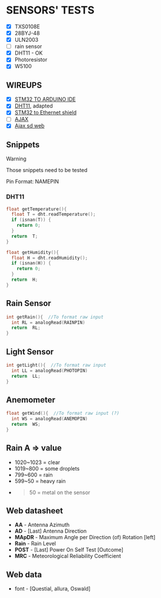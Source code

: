 # SENSORS' TESTS

- [X] TXS0108E
- [x] 28BYJ-48
- [x] ULN2003
- [ ] rain sensor
- [X] DHT11 - OK
- [X] Photoresistor
- [X] W5100 

## WIREUPS

- [X] [STM32 TO ARDUINO IDE](https://www.youtube.com/watch?v=yssEiMLGH90)
- [X] [DHT11](https://randomnerdtutorials.com/esp32-dht11-dht22-temperature-humidity-sensor-arduino-ide/), adapted
- [X] [STM32 to Ethernet shield](https://balau82.wordpress.com/2015/08/02/arduino-ethernet-shield-on-stm32-nucleo/)
- [ ] [AJAX](https://startingelectronics.org/tutorials/arduino/ethernet-shield-web-server-tutorial/web-server-read-switch-using-AJAX/)
- [X] [Ajax sd web](https://www.youtube.com/watch?v=E3uCFFf3hxc)

## Snippets
> [!WARNING]
> Those snippets need to be tested

Pin Format: NAMEPIN

### DHT11

``` cpp
float getTemperature(){
  float T = dht.readTemperature();
  if (isnan(T)) {   
    return 0;
  }
  return  T;
}
```
``` cpp
float getHumidity(){
  float H = dht.readHumidity();
  if (isnan(H)) {   
    return 0;
  }
  return  H;
}
```

## Rain Sensor
``` cpp
int getRain(){  //To format raw input 
  int RL = analogRead(RAINPIN)
  return  RL;
}
```

## Light Sensor
``` cpp
int getLight(){  //To format raw input 
  int LL = analogRead(PHOTOPIN)
  return  LL;
}
```

## Anemometer
``` cpp
float getWind(){  //To format raw input (?)
  int WS = analogRead(ANEMOPIN)
  return  WS;
}
```

## Rain A => value
- 1020~1023 = clear
- 1019~800 = some droplets
- 799~600 = rain
- 599~50 = heavy rain
- >50 = metal on the sensor

## Web datasheet
- **AA** - Antenna Azimuth
- **AD** - [Last] Antenna Direction
- **MApDR** - Maximum Angle per Direction (of) Rotation [left]
- **Rain** - Rain Level
- **POST** - [Last] Power On Self Test [Outcome]
- **MRC** - Meteorological Reliability Coefficient

## Web data
- font - [Questial, allura, Oswald]

